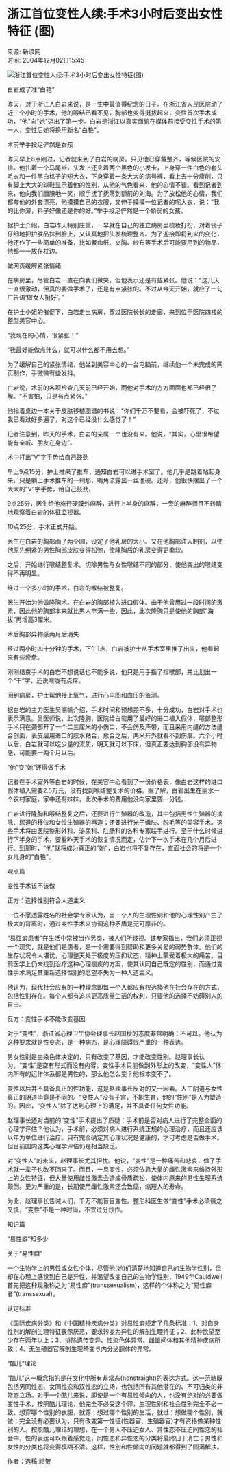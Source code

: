 # 浙江首位变性人续:手术3小时后变出女性特征 (图)

来源: 新浪网  
时间: 2004年12月02日15:45  

![浙江首位变性人续:手术3小时后变出女性特征(图)](http://image2.sina.com.cn/dy/s/2004-12-02/1101975305_5naW6L.jpg)

白岩成了准“白艳”

昨天，对于浙江人白岩来说，是一生中最值得纪念的日子。在浙江省人民医院动了近三个小时的手术，他的喉结已看不见，胸部也变得挺拔起来，变性首次手术成功，“他”向“她”迈出了第一步。白岩是浙江以真实面貌在媒体前接受变性手术的第一人，变性后她将换用新名“白艳”。

术前举手投足俨然是女孩

昨天早上8点刚过，记者就来到了白岩的病房。只见他已穿戴整齐，等候医院的安排。他扎着一个马尾辫，头发上还夹着两个黑色的小发卡，上身穿一件白色的套头毛衣和一件黑白格子的短大衣，下身穿着一条大大的病号裤，看上去十分瘦削，只有脚上大大的球鞋显示着他的性别，从他的气色看来，他的心情不错。看到记者到来，他向我们腼腆地一笑，顺手抚了抚落到额前的刘海。为了放松他的心情，我们都夸他的外套漂亮，他摸摸自己的衣服，又伸手摸摸一位记者的呢大衣，说：“我的比你薄，料子好像还是你的好。”举手投足俨然是一个娇弱的女孩。 

据护士介绍，白岩昨天特别庄重，一早就在自己的独立病房里梳妆打扮，对着镜子仔细地把护肤品抹到脸上，又认真地把头发梳理整齐。为了迎接即将到来的变化，他还作了一些简单的准备，比如餐巾纸、文胸、纱布等手术后可能要用到的物品，他都一一放在枕边。 

做网页缓解紧张情绪

在病房里，尽管白岩一直在向我们微笑，但他表示还是有些紧张。他说：“这几天一直很激动，但真的要做手术了，还是有点紧张的。不过从今天开始，就应了一句广告语‘做女人挺好’。” 

在护士小姐的催促下，白岩走出病房，穿过医院长长的走廊，来到位于医院四楼的整型美容中心。 

“我现在的心情，很紧张！”

“我最好能做点什么，就可以什么都不用去想。”

为了缓解自己的紧张情绪，他坐到美容中心的一台电脑前，继续他一个未完成的网页制作，手微微有些发抖。 

白岩说，术前的各项检查几天前已经开始，而他对手术的方方面面也都已经很了解。“不害怕，只是有点紧张。”

他指着桌边一本关于皮肤移植图谱的书说：“你们千万不要看，会被吓死了，不过我已看过好多遍了，对这个已经没什么感觉了！” 

记者注意到，昨天的手术，白岩的亲属一个也没有来。他说，“其实，心里很希望能有亲戚、朋友在身边”。 

术中打出“V”字手势给自己鼓劲

早上9点15分，护士推来了推车，通知白岩可以进手术室了。他几乎是跳着站起身来，只是躺上手术推车的一刹那，嘴角流露出一丝僵硬。还好，他很快摆出了一个大大的“V”字手势，给自己鼓劲。 

9点25分，医生给他施行硬膜外麻醉，进行上半身的麻醉，一旁的麻醉师目不转睛地观察着白岩的体征监视器。 

10点25分，手术正式开始。 

医生在白岩的胸部画了两个圆，设定了他乳房的大小。又在他胸部注入制剂，以使他原先绷紧的男性胸部皮肤变得松弛，使隆胸后的乳房变得更柔软。 

之后，开始进行喉结整复术。切除男性与女性喉结不同的部分，使他突出的喉结变得不再明显。 

经过一个多小时的手术，白岩的喉结被整复。 

医生开始为他做隆胸术。在白岩的胸部植入进口假体。由于他曾用过一段时间的激素，因此他的胸部本来就比男人丰满一些，因此，此次隆胸只是使他的胸部“海拔”再增高3厘米。 

术后胸部异物感两月后消失

经过两小时四十分钟的手术，下午1点，白岩被护士从手术室里推了出来，他看起来有些疲惫。 

刚刚结束手术的白岩不想说话也不能多说，他只是用手指了指喉部，并比划出一个“干”字，还说喉咙有点痒。 

回到病房，护士帮他接上氧气，进行心电图和血压的监测。 

据白岩的主刀医生吴溯帆介绍，手术时间和预想差不多，十分成功，白岩对手术也表示满意。吴医师说，此次隆胸，医院给白岩用了最好的进口植入假体，喉部整形手术只在颈部开了一个二三厘米的小伤口，不会伤及声带，而且采用内缝的方法缝合创面，表皮层用进口的胶水粘合，愈合之后，两米开外就看不到伤痕。六个小时以后，白岩就可以吃少量的流质，明天就可以下床，但真正要达到胸部没有异物感，可能要一两个月以后。 

“他”变“她”还得做手术

记者在手术室外等白岩的时候，在美容中心看到了一份价格表，像白岩这样的进口假体植入需要2.5万元，没有找到喉结整复术的价格。据了解，白岩出生在丽水一个农村家庭，家中还有妹妹，此次手术的费用他没向家里要一分钱。 

白岩进行隆胸和喉结整复之后，还要进行生殖器的改造，其中包括男性生殖器的摘除、尿道的移位和女性生殖器的再造；还要进行光子嫩肤、脱毛等的美容手术。这些手术将由医院整形外科、泌尿科、肛肠科的各科专家联手进行。至于什么时候进行下半身的手术，要看昨天手术的恢复情况而定，估计下一次手术在几个月后进行。到那时，“他”就将成为真正的“她”，白岩也将不复存在，直面社会的将是一个女儿身的“白艳”。 

观点篇

变性手术该不该做

正方：选择性别符合人道主义

一位不愿透露姓名的社会学专家认为，当一个人的生理性别和他的心理性别产生了极大的背离时，通过变性手术来协调这种矛盾是无可厚非的。

“易性癖患者”在生活中常被当作另类，被人们所歧视。该专家指出，我们必须正视一个现实，就是他们是患者，是一个需要得到帮助和更多关爱的弱势群体。他们的生存状况令人堪忧，心理整天处于极度的压抑状态，精神上蒙受着极大的痛苦。目前医学上仍未找到治疗这种心理痼疾的方案，使其认同自己既定的性别，而通过变性手术满足其重新选择性别的愿望不失为一种人道主义。

他认为，现代社会应有的一种理念即每一个人都应有权选择他在社会存在的方式，包括性别存在。每个人都有追求更高质量生活的权利，只要他的选择不妨碍别人的自由。

反方：变性手术不能改变基因

对于“变性”，浙江省心理卫生协会理事长赵国秋的态度非常明确：不可以。他认为这种要求就是性变态，是一种病态，是心理障碍很严重的一种表达。

男女性别是由染色体决定的，只有改变了基因，才能改变性别。赵理事长认为，“变性”是空有形式而没有内容。变性手术只能做到外形上的改变，“变性人”体内所有的运作体系都是男性的，那么他怎么变？他根本变不了。

变性以后并不具备真正的性功能，这是赵理事长反对的又一因素。人工阴道与女性真正的阴道毕竟是不同的。“变性人”没有子宫，不能生育，他的“性别”是人为塑造的。因此，“变性人”除了达到心理上的满足，并不具备任何女性功能。

赵理事长还对当前的“变性”手术提出了质疑：手术前是否对病人进行了完整全面的心理学评估？他认为，手术前，必须对病人进行系统正规的心理治疗，而且还应该以年为单位进行治疗。只有完全确定其心理状况是健康的，才可考虑是否做手术。但目前国内这类心理学评估仍是相当缺乏。

对“变性人”的未来，赵理事长尤其担忧。他说，“变性”是一种痛苦和悲哀，做了手术就一辈子也改不回来了。而且，一旦变性，必须依靠大量的雌性激素来维持外形上的女性特征，但大量使用雌性激素会造成骨质疏松，使体内原来的男性生理系统颠倒。更为严重的是，长期使用雌性激素还会致癌，缩短人的寿命。

为此，赵理事长告诫人们，千万不能盲目变性。整形科医生做“变性”手术必须慎之又慎，“变性”不是一种时尚，不宜过分炒作。

知识篇

“易性癖”知多少

关于“易性癖”

一个生物学上的男性或女性个体，尽管他(她)们清楚地知道自己的生物学性别，但却在心理上感觉到自己是异性，并渴望改变自己的生物学性别，1949年Cauldwell首先把这种现象称之为“易性癖”(transsexualism)，这样的个体称之为“易性癖者”(transsexual)。

认定标准

《国际疾病分类》和《中国精神疾病分类》对易性癖规定了几条标准：1、对自身性别的解剖生理特征表示厌恶，要求转变为异性的解剖生理特征；2、此种欲望至少存在两年以上；3、排除遗传变异、性染色体异常、雌雄间体和其他精神疾病所致；4、无生殖器官解剖生理畸变与内分泌腺体的异常。

“酷儿”理论

“酷儿”这一概念指的是在文化中所有非常态(nonstraight)的表达方式。这一范畴既包括男同性恋、女同性恋和双性恋的立场，也包括所有其他潜在的、不可归类的非常态立场。对于一个酷儿来说，即使是一个有易性倾向的人，也没有绝对的必要做变性手术，按照酷儿理论，他完全不必受这个罪，生理性别和社会性别完全不必一致，想穿哪个性别的衣服，就穿；想过哪个性别的生活，就过；想做哪个性别，就做；完全没有必要认为，只有改变第一性征(性器官、生殖器官)才有资格做某种性别的人。按照酷儿理论的理想，在一个男人不压迫女人、异性恋不压迫同性恋的社会中，性的表达可以跟着感觉走，同性恋和异性恋的分类将最终归于消亡；男性和女性的分类也将变得模糊不清。这样，性别和性倾向的问题就都得到了圆满解决。

作者：选稿:祁贺  
<!-- tcd_original_link https://news.sina.com.cn/s/2004-12-02/15454415579s.shtml -->
